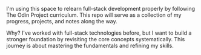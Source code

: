 I'm using this space to relearn full-stack development properly by following The Odin Project curriculum. This repo will serve as a collection of my progress, projects, and notes along the way.

Why?
I've worked with full-stack technologies before, but I want to build a stronger foundation by revisiting the core concepts systematically. This journey is about mastering the fundamentals and refining my skills.
